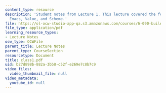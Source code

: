 ```yaml
---
content_type: resource
description: 'Student notes from Lecture 1. This lecture covered the following topics:
  Emacs, Value, and Scheme.'
file: https://ol-ocw-studio-app-qa.s3.amazonaws.com/courses/6-090-building-programming-experience-a-lead-in-to-6-001-january-iap-2005/b27d898b882a3bb8c52fe269e7c8b7c9_class1.pdf
file_type: application/pdf
learning_resource_types:
- Lecture Notes
ocw_type: OCWFile
parent_title: Lecture Notes
parent_type: CourseSection
resourcetype: Document
title: class1.pdf
uid: b27d898b-882a-3bb8-c52f-e269e7c8b7c9
video_files:
  video_thumbnail_file: null
video_metadata:
  youtube_id: null
---
```

